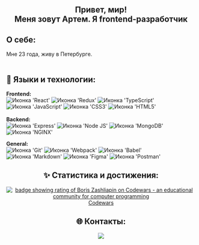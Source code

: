 <h2 align="center"><b>Привет, мир! 
<br>
  Меня зовут Артем. Я frontend-разработчик</b> 

<h2>О себе:</h2>
  Мне 23 года, живу в Петербурге.
<br>
<br>

<h2>🔧 Языки и технологии:</h2>
<b>Frontend:</b>
<br>
<span><img src="https://img.shields.io/badge/React-20232A?style=for-the-badge&logo=react&logoColor=61DAFB" alt="Иконка 'React'"></span>
<span><img src="https://img.shields.io/badge/Redux-593D88?style=for-the-badge&logo=redux&logoColor=white" alt="Иконка 'Redux'"></span>
<span><img src="https://img.shields.io/badge/TypeScript-007ACC?style=for-the-badge&logo=typescript&logoColor=white" alt="Иконка 'TypeScript'"></span>
<span><img src="https://img.shields.io/badge/JavaScript-323330?style=for-the-badge&logo=javascript&logoColor=F7DF1E" alt="Иконка 'JavaScript'"></span>
<span><img src="https://img.shields.io/badge/CSS3-1572B6?style=for-the-badge&logo=css3&logoColor=white" alt="Иконка 'СSS3'"></span>
<span><img src="https://img.shields.io/badge/HTML5-E34F26?style=for-the-badge&logo=html5&logoColor=white" alt="Иконка 'HTML5'"></span>
<br>

<br>
<b>Backend:</b>
<br>
<span><img src="https://img.shields.io/badge/Express.js-000000?style=for-the-badge&logo=express&logoColor=white" alt="Иконка 'Express'"></span>
<span><img src="https://img.shields.io/badge/Node.js-339933?style=for-the-badge&logo=nodedotjs&logoColor=white" alt="Иконка 'Node JS'"></span>
<span><img src="https://img.shields.io/badge/MongoDB-4EA94B?style=for-the-badge&logo=mongodb&logoColor=white" alt="Иконка 'MongoDB'"></span>
<span><img src="https://img.shields.io/badge/Nginx-009639?style=for-the-badge&logo=nginx&logoColor=white" alt="Иконка 'NGINX'"></span>

<b>General:</b>
<br>
<img src="https://img.shields.io/badge/GIT-E44C30?style=for-the-badge&logo=git&logoColor=white" alt="Иконка 'Git'">
<img src="https://img.shields.io/badge/Webpack-8DD6F9?style=for-the-badge&logo=Webpack&logoColor=white" alt="Иконка 'Webpack'">
<img src="https://img.shields.io/badge/Babel-F9DC3E?style=for-the-badge&logo=babel&logoColor=white" alt="Иконка 'Babel'">
<img src="https://img.shields.io/badge/Markdown-000000?style=for-the-badge&logo=markdown&logoColor=white" alt="Иконка 'Markdown'">
<img src="https://img.shields.io/badge/Figma-F24E1E?style=for-the-badge&logo=figma&logoColor=white" alt="Иконка 'Figma'">
<img src="https://img.shields.io/badge/Postman-FF6C37?style=for-the-badge&logo=Postman&logoColor=white" alt="Иконка 'Postman'">
<br>                                                                                                                                                       

<h2 align="center">✨ Статистика и достижения:</h2>
<div align="center">
  <a href="https://www.codewars.com/users/Didsen11"><img src="https://www.codewars.com/users/Didsen11/badges/large" alt="badge showing rating of Boris Zashliapin on Codewars - an educational community for computer programming"/></a>
  <br>
  <a href="https://www.codewars.com/users/Didsen11">Codewars</a>
</div>

<h2 align="center">🌐 Контакты:</h2>
<div align="center">
  <a href="https://t.me/Sunlles1">
    <img src="https://img.shields.io/badge/Telegram-blue?logo=telegram&logoColor=white&style=for-the-badge">
  </a>
</div>
